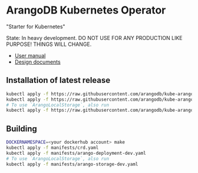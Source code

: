 # ArangoDB Kubernetes Operator

"Starter for Kubernetes"

State: In heavy development. DO NOT USE FOR ANY PRODUCTION LIKE PURPOSE! THINGS WILL CHANGE.

- [User manual](./docs/user/README.md)
- [Design documents](./docs/design/README.md)

## Installation of latest release

```bash
kubectl apply -f https://raw.githubusercontent.com/arangodb/kube-arangodb/0.0.1/manifests/crd.yaml
kubectl apply -f https://raw.githubusercontent.com/arangodb/kube-arangodb/0.0.1/manifests/arango-deployment.yaml
# To use `ArangoLocalStorage`, also run
kubectl apply -f https://raw.githubusercontent.com/arangodb/kube-arangodb/0.0.1/manifests/arango-storage.yaml
```

## Building

```bash
DOCKERNAMESPACE=<your dockerhub account> make
kubectl apply -f manifests/crd.yaml
kubectl apply -f manifests/arango-deployment-dev.yaml
# To use `ArangoLocalStorage`, also run
kubectl apply -f manifests/arango-storage-dev.yaml
```
